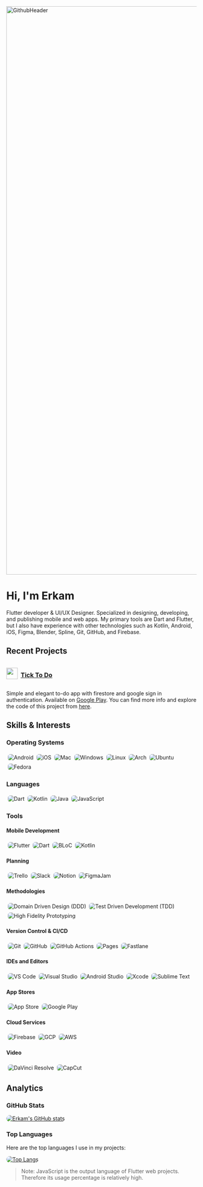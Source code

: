 <img width="1500" alt="GithubHeader" src="https://user-images.githubusercontent.com/62347408/147595828-50e52306-35c9-4fb9-99f4-f9c361b2d150.png">

<h1>Hi, I'm Erkam</h1>
<p>Flutter developer & UI/UX Designer. Specialized in designing, developing, and publishing mobile and web apps. My primary tools are Dart and Flutter, but I also have experience with other technologies such as Kotlin, Android, iOS, Figma, Blender, Spline, Git, GitHub, and Firebase.</p>

<h2>Recent Projects</h2>
<a href="https://github.com/erkam-dev/tick_to_do">
    <div style="display: flex; align-items:center;">
        <img src="https://github.com/erkam-dev/tick_to_do/assets/62347408/b32605fb-19ac-48a7-9c22-a62b92043e18" style="width:30px; height: 30px"></img>
        <div style="padding:4px"></div>
        <h3>Tick To Do</h3>
    </div>
</a>
<p>Simple and elegant to-do app with firestore and google sign in authentication. Available on <a href="https://play.google.com/store/apps/details?id=com.mehmeterkam.tick_to_do">Google Play</a>. You can find more info and explore the code of this project from <a href="https://github.com/erkam-dev/tick_to_do">here</a>.</p>

<h2>Skills & Interests</h2>
<h3>Operating Systems</h3>
<div style="display: flex; flex-wrap: wrap;">
    <img src="https://img.shields.io/badge/Android-ADDC84?style=for-the-badge&logo=android&logoColor=darkgreen" alt="Android" style="border-radius:10px; padding: 4px">
    <img src="https://img.shields.io/badge/iOS-000000?style=for-the-badge&logo=apple&logoColor=black&color=white" alt="iOS" style="border-radius:10px; padding: 4px">
    <img src="https://img.shields.io/badge/Mac-000000?style=for-the-badge&logo=apple&logoColor=white" alt="Mac" style="border-radius:10px; padding: 4px">
    <img src="https://img.shields.io/badge/Windows-0078D6?style=for-the-badge&logo=windows&logoColor=white" alt="Windows" style="border-radius:10px; padding: 4px">
    <img src="https://img.shields.io/badge/Linux-FCC624?style=for-the-badge&logo=linux&logoColor=black" alt="Linux" style="border-radius:10px; padding: 4px">
    <img src="https://img.shields.io/badge/Arch-1793D1?style=for-the-badge&logo=arch-linux&logoColor=white" alt="Arch" style="border-radius:10px; padding: 4px">
    <img src="https://img.shields.io/badge/Ubuntu-E95420?style=for-the-badge&logo=ubuntu&logoColor=white" alt="Ubuntu" style="border-radius:10px; padding: 4px">
    <img src="https://img.shields.io/badge/Fedora-294172?style=for-the-badge&logo=fedora&logoColor=white" alt="Fedora" style="border-radius:10px; padding: 4px">
    
</div>

<h3>Languages</h3>
<div style="display: flex; flex-wrap: wrap;">
    <img src="https://img.shields.io/badge/Dart-0175C2?style=for-the-badge&logo=dart&logoColor=white" alt="Dart" style="border-radius:10px; padding: 4px">
    <img src="https://img.shields.io/badge/Kotlin-0095D5?style=for-the-badge&logo=kotlin&logoColor=white" alt="Kotlin" style="border-radius:10px; padding: 4px">
    <img src="https://img.shields.io/badge/Java-ED8B00?style=for-the-badge&logo=openjdk&logoColor=white" alt="Java" style="border-radius:10px; padding: 4px">
    <img src="https://img.shields.io/badge/JavaScript-F7DF1E?style=for-the-badge&logo=javascript&logoColor=black" alt="JavaScript" style="border-radius:10px; padding: 4px">
</div>

<h3>Tools</h3>

<h4>Mobile Development</h4>
<div style="display: flex; flex-wrap: wrap;">
    <img src="https://img.shields.io/badge/Flutter-02569B?style=for-the-badge&logo=flutter&logoColor=white" alt="Flutter" style="border-radius:10px; padding: 4px">
    <img src="https://img.shields.io/badge/Dart-0175C2?style=for-the-badge&logo=dart&logoColor=white" alt="Dart" style="border-radius:10px; padding: 4px">
    <img src="https://img.shields.io/badge/BLoC-5898F1?style=for-the-badge&logo=flutter&logoColor=white" alt="BLoC" style="border-radius:10px; padding: 4px">
    <img src="https://img.shields.io/badge/Kotlin-0095D5?style=for-the-badge&logo=kotlin&logoColor=white" alt="Kotlin" style="border-radius:10px; padding: 4px">
</div>

<h4>Planning</h4>
<div style="display: flex; flex-wrap: wrap;">
    <img src="https://img.shields.io/badge/Trello-0052CC?style=for-the-badge&logo=trello&logoColor=white" alt="Trello" style="border-radius:10px; padding: 4px">
    <img src="https://img.shields.io/badge/Slack-4A154B?style=for-the-badge&logo=slack&logoColor=white" alt="Slack" style="border-radius:10px; padding: 4px">
    <img src="https://img.shields.io/badge/Notion-000000?style=for-the-badge&logo=notion&logoColor=white" alt="Notion" style="border-radius:10px; padding: 4px">
    <img src="https://img.shields.io/badge/FigJam-0078D6?style=for-the-badge&logo=figma&logoColor=white" alt="FigmaJam" style="border-radius:10px; padding: 4px">
</div>

<h4>Methodologies</h4>
<div style="display: flex; flex-wrap: wrap;">
    <img src="https://img.shields.io/badge/Domain_Driven_Design-FB8C00?style=for-the-badge&logo=visualstudiocode&color=darkgreen" alt="Domain Driven Design (DDD)" style="border-radius:10px; padding: 4px">
    <img src="https://img.shields.io/badge/Test_Driven_Development-FF5555?style=for-the-badge&logo=visualstudio&logoColor=white&color=darkblue" alt="Test Driven Development (TDD)" style="border-radius:10px; padding: 4px">
    <img src="https://img.shields.io/badge/High_Fidelity_Prototyping-FF5555?style=for-the-badge&logo=figma&logoColor=white&color=purple" alt="High Fidelity Prototyping" style="border-radius:10px; padding: 4px">
</div>

<h4>Version Control & CI/CD</h4>
<div style="display: flex; flex-wrap: wrap;">
    <img src="https://img.shields.io/badge/Git-F05032?style=for-the-badge&logo=git&logoColor=white" alt="Git" style="border-radius:10px; padding: 4px">
    <img src="https://img.shields.io/badge/GitHub-181717?style=for-the-badge&logo=github&logoColor=white" alt="GitHub" style="border-radius:10px; padding: 4px">
    <img src="https://img.shields.io/badge/Actions-333333?style=for-the-badge&logo=github&logoColor=white" alt="GitHub Actions" style="border-radius:10px; padding: 4px">
    <img src="https://img.shields.io/badge/Pages-ffffff?style=for-the-badge&logo=github&logoColor=black" alt="Pages" style="border-radius:10px; padding: 4px">
    <img src="https://img.shields.io/badge/Fastlane-0000FF?style=for-the-badge&logo=fastlane&logoColor=white" alt="Fastlane" style="border-radius:10px; padding: 4px">
</div>

<h4>IDEs and Editors</h4>
<div style="display: flex; flex-wrap: wrap;">
    <img src="https://img.shields.io/badge/VS_Code-007ACC?style=for-the-badge&logo=visual-studio-code&logoColor=white&color=gray&labelColor=gray" alt="VS Code" style="border-radius:10px; padding: 4px">
    <img src="https://img.shields.io/badge/Visual_Studio-5C2D91?style=for-the-badge&logo=visual-studio&logoColor=white" alt="Visual Studio" style="border-radius:10px; padding: 4px">
    <img src="https://img.shields.io/badge/Android_Studio-ADDC84?style=for-the-badge&logo=android-studio&logoColor=darkgreen&color=ADDC84" alt="Android Studio" style="border-radius:10px; padding: 4px">
    <img src="https://img.shields.io/badge/Xcode-147EFB?style=for-the-badge&logo=xcode&logoColor=white" alt="Xcode" style="border-radius:10px; padding: 4px">
    <img src="https://img.shields.io/badge/Sublime-FF9800?style=for-the-badge&logo=sublime-text&logoColor=white" alt="Sublime Text" style="border-radius:10px; padding: 4px">
</div>

<h4>App Stores</h4>
<div style="display: flex; flex-wrap: wrap;">
    <img src="https://img.shields.io/badge/App_Store-0D96F6?style=for-the-badge&logo=app-store&logoColor=white" alt="App Store" style="border-radius:10px; padding: 4px">
    <img src="https://img.shields.io/badge/Google_Play-414141?style=for-the-badge&logo=google-play&logoColor=green&color=white" alt="Google Play" style="border-radius:10px; padding: 4px">
</div>

<h4>Cloud Services</h4>
<div style="display: flex; flex-wrap: wrap;">
    <img src="https://img.shields.io/badge/Firebase-FFCA28?style=for-the-badge&logo=firebase&logoColor=black" alt="Firebase" style="border-radius:10px; padding: 4px">
    <img src="https://img.shields.io/badge/GCP-4285F4?style=for-the-badge&logo=google-cloud&logoColor=white" alt="GCP" style="border-radius:10px; padding: 4px">
    <img src="https://img.shields.io/badge/AWS-232F3E?style=for-the-badge&logo=amazon-aws&logoColor=white" alt="AWS" style="border-radius:10px; padding: 4px">
</div>

<h4>Video</h4>
<div style="display: flex; flex-wrap: wrap;">
    <img src="https://img.shields.io/badge/DaVinci_Resolve-0C0C0C?style=for-the-badge&logo=davinci-resolve&logoColor=white" alt="DaVinci Resolve" style="border-radius:10px; padding: 4px">
    <img src="https://img.shields.io/badge/CapCut-FF0000?style=for-the-badge&color=white" alt="CapCut" style="border-radius:10px; padding: 4px">
</div>

<h2>Analytics</h2>
<h3>GitHub Stats</h3>
<a href="https://github.com/erkam-dev">
    <img src="https://github-readme-stats.vercel.app/api?username=erkam-dev&hide=contribs,prs&show_icons=true" alt="Erkam's GitHub stats" style="border-radius:24px">
</a>

<h3>Top Languages</h3>

<p>Here are the top languages I use in my projects:</p>
<a href="https://github.com/erkam-dev">
    <img src="https://github-readme-stats.vercel.app/api/top-langs/?username=erkam-dev" alt="Top Langs" style="border-radius:24px">
</a>
<blockquote>Note: JavaScript is the output language of Flutter web projects. Therefore its usage percentage is relatively high.</blockquote>
